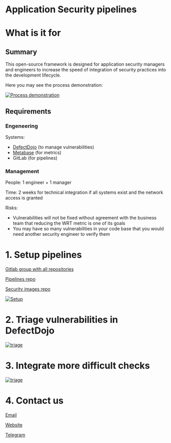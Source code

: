 # Application Security pipelines

# What is it for 

## Summary

This open-source framework is designed for application security managers and engineers to increase the speed of integration of security practices into the development lifecycle.

Here you may see the process demonstration:

[![Process demonstration](https://img.youtube.com/vi/6FGV4OcrIB8/0.jpg)](https://www.youtube.com/watch?v=6FGV4OcrIB8)

## Requirements

### Engeneering

Systems: 
- [DefectDojo](https://github.com/DefectDojo/django-DefectDojo) (to manage vulnerabilities)
- [Metabase](https://github.com/metabase/metabase) (for metrics)
- GitLab (for pipelines)

### Management

People: 1 engineer + 1 manager

Time: 2 weeks for technical integration if all systems exist and the network access is granted

Risks: 
- Vulnerabilities will not be fixed without agreement with the business team that reducing the WRT metric is one of its goals
- You may have so many vulnerabilities in your code base that you would need another security engineer to verify them



# 1. Setup pipelines

[Gitlab group with all repositories](https://gitlab.com/whitespots-public)

[Pipelines repo](https://gitlab.com/whitespots-public/pipelines)

[Security images repo](https://gitlab.com/whitespots-public/security-images)


[![Setup](https://img.youtube.com/vi/DLN1kNh_Ha0/0.jpg)](https://www.youtube.com/watch?v=DLN1kNh_Ha0)

# 2. Triage vulnerabilities in DefectDojo

[![triage](https://img.youtube.com/vi/_uFOIf1BUwU/0.jpg)](https://www.youtube.com/watch?v=_uFOIf1BUwU)


# 3. Integrate more difficult checks

[![triage](https://img.youtube.com/vi/5NnEBGNLzyE/0.jpg)](https://www.youtube.com/watch?v=5NnEBGNLzyE)

# 4. Contact us

[Email](mailto:sales@whitespots.io)

[Website](https://whitespots.io)

[Telegram](https://t.me/httpnotonly)
